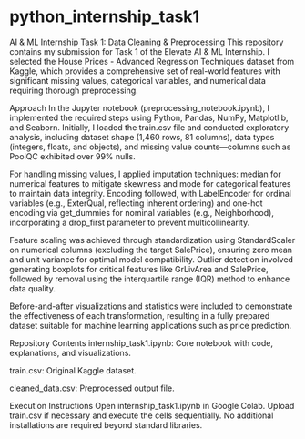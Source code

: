 # python_internship_task1

AI & ML Internship Task 1: Data Cleaning & Preprocessing
This repository contains my submission for Task 1 of the Elevate AI & ML Internship. I selected the House Prices - Advanced Regression Techniques dataset from Kaggle, which provides a comprehensive set of real-world features with significant missing values, categorical variables, and numerical data requiring thorough preprocessing.

Approach
In the Jupyter notebook (preprocessing_notebook.ipynb), I implemented the required steps using Python, Pandas, NumPy, Matplotlib, and Seaborn. Initially, I loaded the train.csv file and conducted exploratory analysis, including dataset shape (1,460 rows, 81 columns), data types (integers, floats, and objects), and missing value counts—columns such as PoolQC exhibited over 99% nulls.

For handling missing values, I applied imputation techniques: median for numerical features to mitigate skewness and mode for categorical features to maintain data integrity. Encoding followed, with LabelEncoder for ordinal variables (e.g., ExterQual, reflecting inherent ordering) and one-hot encoding via get_dummies for nominal variables (e.g., Neighborhood), incorporating a drop_first parameter to prevent multicollinearity.

Feature scaling was achieved through standardization using StandardScaler on numerical columns (excluding the target SalePrice), ensuring zero mean and unit variance for optimal model compatibility. Outlier detection involved generating boxplots for critical features like GrLivArea and SalePrice, followed by removal using the interquartile range (IQR) method to enhance data quality.

Before-and-after visualizations and statistics were included to demonstrate the effectiveness of each transformation, resulting in a fully prepared dataset suitable for machine learning applications such as price prediction.

Repository Contents
internship_task1.ipynb: Core notebook with code, explanations, and visualizations.

train.csv: Original Kaggle dataset.

cleaned_data.csv: Preprocessed output file.

Execution Instructions
Open internship_task1.ipynb in Google Colab. Upload train.csv if necessary and execute the cells sequentially. No additional installations are required beyond standard libraries.
